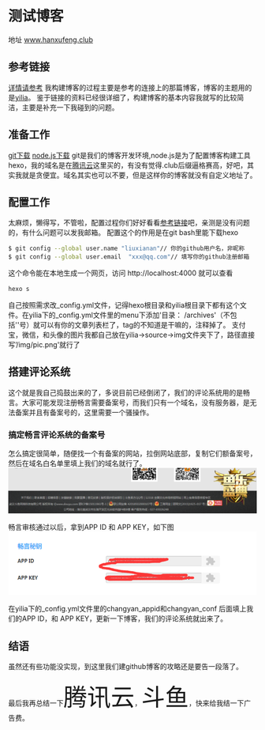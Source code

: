 # 测试博客

地址
www.hanxufeng.club

## 参考链接
[详情请参考](https://www.cnblogs.com/liuxianan/p/build-blog-website-by-hexo-github.html)
我构建博客的过程主要是参考的连接上的那篇博客，博客的主题用的是[yilia](https://github.com/litten/hexo-theme-yilia)。
鉴于链接的资料已经很详细了，构建博客的基本内容我就写的比较简洁，主要是补充一下我碰到的问题。

## 准备工作
[git下载](https://git-scm.com/download/win)
[node.js下载](https://nodejs.org/zh-cn/)
git是我们的博客开发环境,node.js是为了配置博客构建工具hexo，我的域名是在[腾讯云](https://cloud.tencent.com/)这里买的，有没有觉得.club后缀逼格赛高，好吧，其实我就是贪便宜。域名其实也可以不要，但是这样你的博客就没有自定义地址了。


## 配置工作
太麻烦，懒得写，不管啦，配置过程你们好好看看[参考链接](https://www.cnblogs.com/liuxianan/p/build-blog-website-by-hexo-github.html)吧，亲测是没有问题的，有什么问题可以发我邮箱。
配置这个的作用是在git bash里能下载hexo
``` bash
$ git config --global user.name "liuxianan"// 你的github用户名，非昵称
$ git config --global user.email  "xxx@qq.com"// 填写你的github注册邮箱
``` 

这个命令能在本地生成一个网页，访问 http://localhost:4000 就可以查看
``` bash
hexo s 
``` 
自己按照需求改_config.yml文件，记得hexo根目录和yilia根目录下都有这个文件。在yilia下的_config.yml文件里的menu下添加'目录： /archives'（不包括''号）就可以有你的文章列表栏了，tag的不知道是干嘛的，注释掉了。
支付宝，微信，和头像的图片我都自己放在yilia->source->img文件夹下了，路径直接写’/img/pic.png'就行了

## 搭建评论系统
这个就是我自己捣鼓出来的了，多说目前已经倒闭了，我们的评论系统用的是畅言。大家可能发现注册畅言需要备案号，而我们只有一个域名，没有服务器，是无法备案并且有备案号的，这里需要一个骚操作。

### 搞定畅言评论系统的备案号
怎么搞定很简单，随便找一个有备案的网站，拉倒网站底部，复制它们额备案号，然后在域名白名单里填上我们的域名就行了。
![pic1](https://raw.githubusercontent.com/XufengHan/Month-Cost/master/pic/beanhao.png)

畅言审核通过以后，拿到APP ID 和 APP KEY，如下图
![pic2](https://raw.githubusercontent.com/XufengHan/Month-Cost/master/pic/changyan.png)

在yilia下的_config.yml文件里的changyan_appid和changyan_conf 后面填上我们的APP ID，和 APP KEY，更新一下博客，我们的评论系统就出来了。

## 结语
虽然还有些功能没实现，到这里我们建github博客的攻略还是要告一段落了。


最后我再总结一下<font size=10>腾讯云</font>，<font size=10>斗鱼</font>，快来给我结一下广告费。
